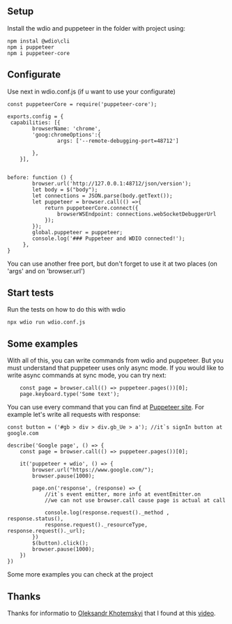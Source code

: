 
## Setup
Install the wdio and puppeteer in the folder with project using:
```terminal
npm instal @wdio\cli
npm i puppeteer
npm i puppeteer-core
```
## Configurate
Use next in wdio.conf.js (if u want to use your configurate)
```terminal
const puppeteerCore = require('puppeteer-core');

exports.config = {
 capabilities: [{
        browserName: 'chrome',
        'goog:chromeOptions':{
                args: ['--remote-debugging-port=48712']

        },
    }],


before: function () {
        browser.url('http://127.0.0.1:48712/json/version');
        let body = $("body");
        let connections = JSON.parse(body.getText());
        let puppeteer = browser.call(() =>{
            return puppeteerCore.connect({
                browserWSEndpoint: connections.webSocketDebuggerUrl
            });
        });
        global.puppeteer = puppeteer;
        console.log('### Puppeteer and WDIO connected!');
     },
}
```
You can use another free port, but don't forget to use it at two places 
(on 'args' and on 'browser.url')

## Start tests
Run the tests on how to do this with wdio
```terminal
npx wdio run wdio.conf.js
```
## Some examples
With all of this, you can write commands from wdio and puppeteer. 
But you must understand that puppeteer uses only async mode.
If you would like to write async commands at sync mode, you can try next:

```terminal
    const page = browser.call(() => puppeteer.pages())[0];
    page.keyboard.type('Some text');
```
You can use every command that you can find at [Puppeteer site](https://pptr.dev/).
For example let's write all requests with response:

```terminal
const button = ('#gb > div > div.gb_Ue > a'); //it`s signIn button at google.com

describe('Google page', () => {
    const page = browser.call(() => puppeteer.pages())[0];

    it('puppeteer + wdio', () => {
        browser.url("https://www.google.com/");
        browser.pause(1000);

        page.on('response', (response) => { 
            //it`s event emitter, more info at eventEmitter.on
            //we can not use browser.call cause page is actual at call
        
            console.log(response.request()._method , response.status(), 
            response.request()._resourceType, response.request()._url);
        })
        $(button).click();
        browser.pause(1000);
    })
})

```
Some more examples you can check at the project

## Thanks
Thanks for informatio to [Oleksandr Khotemskyi](https://xotabu4.github.io/) that I found at this [video](https://www.youtube.com/watch?v=UzdUu9QllK0&ab_channel=SeleniumCamp).
